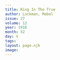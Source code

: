 ```yaml
---
title: Ring In The True
author: Lockman, Mabel
issue: 27
volume: 12
year: 1916
month: 52
day: V
tags:
layout: page.njk
image:
---
```



